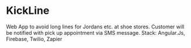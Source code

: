 KickLine
========

Web App to avoid long lines for Jordans etc. at shoe stores. Customer will be notified with pick up appointment via SMS message. Stack: Angular.Js, Firebase, Twilio, Zapier
